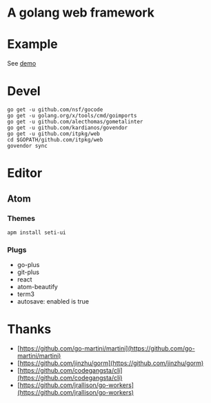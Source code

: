 # A golang web framework
# Example
See [demo](Demo)

# Devel

```
go get -u github.com/nsf/gocode
go get -u golang.org/x/tools/cmd/goimports
go get -u github.com/alecthomas/gometalinter
go get -u github.com/kardianos/govendor
go get -u github.com/itpkg/web
cd $GOPATH/github.com/itpkg/web
govendor sync
```

# Editor
## Atom
### Themes

```
apm install seti-ui
```

### Plugs
- go-plus
- git-plus
- react
- atom-beautify
- term3
- autosave: enabled is true

# Thanks
- [https://github.com/go-martini/martini](https://github.com/go-martini/martini)
- [https://github.com/jinzhu/gorm](https://github.com/jinzhu/gorm)
- [https://github.com/codegangsta/cli](https://github.com/codegangsta/cli)
- [https://github.com/jrallison/go-workers](https://github.com/jrallison/go-workers)
